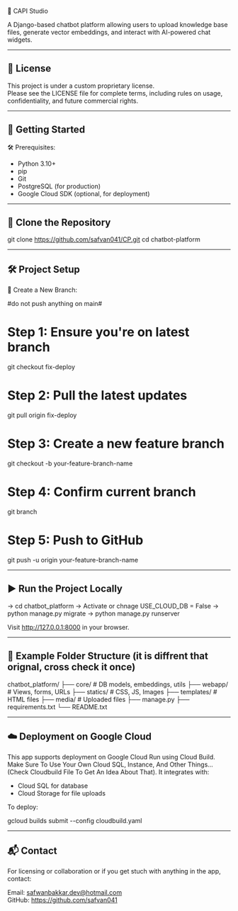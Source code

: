 
🧠 CAPI Studio


A Django-based chatbot platform allowing users to upload knowledge base files, generate vector embeddings, and interact with AI-powered chat widgets.

------------------------------
📄 License
------------------------------

This project is under a custom proprietary license.  
Please see the LICENSE file for complete terms, including rules on usage, confidentiality, and future commercial rights.

------------------------------
🚀 Getting Started
------------------------------

🛠️ Prerequisites:
- Python 3.10+
- pip
- Git
- PostgreSQL (for production)
- Google Cloud SDK (optional, for deployment)

------------------------------
🧭 Clone the Repository
------------------------------

git clone https://github.com/safvan041/CP.git
cd chatbot-platform

------------------------------
🛠️ Project Setup
------------------------------

🔀 Create a New Branch:

#do not push anything on main#

# Step 1: Ensure you're on latest branch
git checkout fix-deploy

# Step 2: Pull the latest updates
git pull origin fix-deploy

# Step 3: Create a new feature branch
git checkout -b your-feature-branch-name

# Step 4: Confirm current branch
git branch

# Step 5: Push to GitHub
git push -u origin your-feature-branch-name

------------------------------
▶️ Run the Project Locally
------------------------------

-> cd chatbot_platform
-> Activate or chnage USE_CLOUD_DB = False
-> python manage.py migrate
-> python manage.py runserver

Visit http://127.0.0.1:8000 in your browser.

------------------------------
📁 Example Folder Structure (it is diffrent that orignal, cross check it once)
------------------------------

chatbot_platform/
├── core/                # DB models, embeddings, utils
├── webapp/              # Views, forms, URLs
├── statics/             # CSS, JS, Images
├── templates/           # HTML files
├── media/               # Uploaded files
├── manage.py
├── requirements.txt
└── README.txt

------------------------------
☁️ Deployment on Google Cloud
------------------------------

This app supports deployment on Google Cloud Run using Cloud Build.
Make Sure To Use Your Own Cloud SQL, Instance, And Other Things...(Check Cloudbuild File To Get An Idea About That).
It integrates with:

- Cloud SQL for database
- Cloud Storage for file uploads

To deploy:

gcloud builds submit --config cloudbuild.yaml

------------------------------
📬 Contact
------------------------------

For licensing or collaboration or if you get stuch with anything in the app, contact:

Email: safwanbakkar.dev@hotmail.com  
GitHub: https://github.com/safvan041
